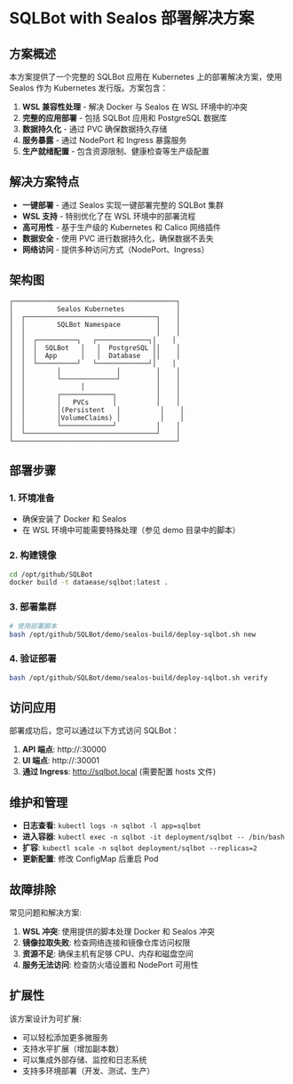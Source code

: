 # SQLBot with Sealos 部署解决方案

## 方案概述

本方案提供了一个完整的 SQLBot 应用在 Kubernetes 上的部署解决方案，使用 Sealos 作为 Kubernetes 发行版。方案包含：

1. **WSL 兼容性处理** - 解决 Docker 与 Sealos 在 WSL 环境中的冲突
2. **完整的应用部署** - 包括 SQLBot 应用和 PostgreSQL 数据库
3. **数据持久化** - 通过 PVC 确保数据持久存储
4. **服务暴露** - 通过 NodePort 和 Ingress 暴露服务
5. **生产就绪配置** - 包含资源限制、健康检查等生产级配置

## 解决方案特点

- **一键部署** - 通过 Sealos 实现一键部署完整的 SQLBot 集群
- **WSL 支持** - 特别优化了在 WSL 环境中的部署流程
- **高可用性** - 基于生产级的 Kubernetes 和 Calico 网络插件
- **数据安全** - 使用 PVC 进行数据持久化，确保数据不丢失
- **网络访问** - 提供多种访问方式（NodePort、Ingress）

## 架构图

```
┌─────────────────────────────────────────┐
│           Sealos Kubernetes             │
│  ┌─────────────────────────────────┐    │
│  │        SQLBot Namespace         │    │
│  │                                 │    │
│  │  ┌──────────┐   ┌─────────────┐│    │
│  │  │  SQLBot   │   │  PostgreSQL ││    │
│  │  │  App      │   │  Database   ││    │
│  │  └──────────┘   └─────────────┘│    │
│  │        │              │         │    │
│  │        └──────────────┘         │    │
│  │              │                  │    │
│  │        ┌─────────────┐          │    │
│  │        │   PVCs      │          │    │
│  │        │(Persistent   │          │    │
│  │        │VolumeClaims) │          │    │
│  │        └─────────────┘          │    │
│  └─────────────────────────────────┘    │
└─────────────────────────────────────────┘
```

## 部署步骤

### 1. 环境准备
- 确保安装了 Docker 和 Sealos
- 在 WSL 环境中可能需要特殊处理（参见 demo 目录中的脚本）

### 2. 构建镜像
```bash
cd /opt/github/SQLBot
docker build -t dataease/sqlbot:latest .
```

### 3. 部署集群
```bash
# 使用部署脚本
bash /opt/github/SQLBot/demo/sealos-build/deploy-sqlbot.sh new
```

### 4. 验证部署
```bash
bash /opt/github/SQLBot/demo/sealos-build/deploy-sqlbot.sh verify
```

## 访问应用

部署成功后，您可以通过以下方式访问 SQLBot：

1. **API 端点**: http://<node-ip>:30000
2. **UI 端点**: http://<node-ip>:30001  
3. **通过 Ingress**: http://sqlbot.local (需要配置 hosts 文件)

## 维护和管理

- **日志查看**: `kubectl logs -n sqlbot -l app=sqlbot`
- **进入容器**: `kubectl exec -n sqlbot -it deployment/sqlbot -- /bin/bash`
- **扩容**: `kubectl scale -n sqlbot deployment/sqlbot --replicas=2`
- **更新配置**: 修改 ConfigMap 后重启 Pod

## 故障排除

常见问题和解决方案:

1. **WSL 冲突**: 使用提供的脚本处理 Docker 和 Sealos 冲突
2. **镜像拉取失败**: 检查网络连接和镜像仓库访问权限
3. **资源不足**: 确保主机有足够 CPU、内存和磁盘空间
4. **服务无法访问**: 检查防火墙设置和 NodePort 可用性

## 扩展性

该方案设计为可扩展:
- 可以轻松添加更多微服务
- 支持水平扩展（增加副本数）
- 可以集成外部存储、监控和日志系统
- 支持多环境部署（开发、测试、生产）